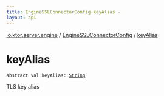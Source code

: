 ```yaml
---
title: EngineSSLConnectorConfig.keyAlias - 
layout: api
---
```


<div class='api-docs-breadcrumbs'><a href="../index.html">io.ktor.server.engine</a> / <a href="index.html">EngineSSLConnectorConfig</a> / <a href="./key-alias.html">keyAlias</a></div>

# keyAlias

<div class="signature"><code><span class="keyword">abstract</span> <span class="keyword">val </span><span class="identifier">keyAlias</span><span class="symbol">: </span><a href="https://kotlinlang.org/api/latest/jvm/stdlib/kotlin/-string/index.html"><span class="identifier">String</span></a></code></div>

TLS key alias

